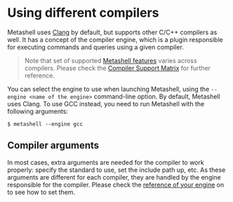 # Using different compilers

Metashell uses [Clang](http://clang.llvm.org) by default, but supports other
C/C++ compilers as well. It has a concept of the compiler engine, which is a
plugin responsible for executing commands and queries using a given compiler.

> Note that set of supported
> [Metashell features](../reference/engines/index.html#available-features)
> varies across compilers. Please check the
> [Compiler Support Matrix](../reference/engines/index.html#compiler-support-matrix)
> for further reference.

You can select the engine to use when launching Metashell, using the
`--engine <name of the engine>` command-line option. By default, Metashell
uses Clang. To use GCC instead, you need to run Metashell with the following
arguments:

```
$ metashell --engine gcc
```

## Compiler arguments

In most cases, extra arguments are needed for the compiler to work properly:
specify the standard to use, set the include path up, etc. As these arguments
are different for each compiler, they are handled by the engine responsible for
the compiler. Please check the
[reference of your engine](../reference/engines/index.html#available-engines) on
to see how to set them.
